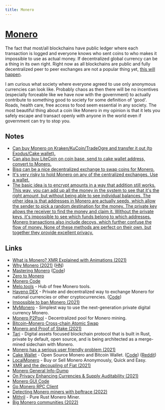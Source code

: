 ```yaml
---
title: Monero
---
```


# [Monero](https://www.getmonero.org/)

The fact that most/all blockchains have public ledger where each transaction is logged and everyone knows who sent coins to who makes it impossible to use as actual money. If decentralized global currency can be a thing in its own right. Right now as all blockchains are public and fully decentralized peer to peer exchanges are not a popular thing yet, [this will happen](https://twitter.com/maxseddon/status/1517543882120212482).

I am curious what society where everyone agreed to use only anonymous currencies can look like. Probably chaos as then there will be no incentives (especially forceable like we have now with the government) to actually contribute to something good to society for some definition of 'good'. Roads, health care, free access to food seem essential in any society. The most beautiful thing about a coin like Monero in my opinion is that it lets you safely escape and transact openly with anyone in the world even if government can try to stop you.

## Notes

- [Can buy Monero on Kraken/KuCoin/TradeOgre and transfer it out (to Exodus/Cake wallet).](https://www.reddit.com/r/CryptoCurrency/comments/qrwwpw/what_cryptocurrencies_have_you_personally_found/)
- [Can also buy LiteCoin on coin base, send to cake wallet address, convert to Monero.](https://www.reddit.com/r/Monero/comments/qu2dhq/monero_has_a_serious_user_friendly_problem/)
- [Bisq can be a nice decentralized exchange to swap coins for Monero.](https://www.reddit.com/r/Monero/comments/qwuycs/kraken_no_longer_supporting_monero_in_uk/)
- [It's very risky to hold Monero on any of the centralized exchanges. Use a wallet.](https://www.reddit.com/r/Monero/comments/rp2lpp/withdraw_your_coins_this_is_not_a_drill/)
- [The basic idea is to encrypt amounts in a way that addition still works. This way, you can add up all the money in the system to see that it's the right amount, but without being able to see individual balances. The other idea is that addresses in Monero are actually seeds, which allow the sender to pick a random destination for the money. The private key allows the receiver to find the money and claim it. Without the private keys, it's impossible to see which funds belong to which addresses. Monero transactions also include decoys, which further confuse the flow of money. None of these methods are perfect on their own, but together they provide excellent privacy.](https://www.reddit.com/r/Monero/comments/uj0c3k/is_monero_completely_anonymous_or_as_anonymous_as/)

## Links

- [What is Monero? XMR Explained with Animations (2021)](https://www.youtube.com/watch?v=B7sLnmlZ-kU)
- [Why Monero (2021)](https://benkaiser.dev/why-monero/) ([HN](https://news.ycombinator.com/item?id=28517870))
- [Mastering Monero](https://masteringmonero.com/) ([Code](https://github.com/monerobook/monerobook))
- [Zero to Monero](https://www.getmonero.org/library/Zero-to-Monero-2-0-0.pdf)
- [Monero Code](https://github.com/monero-project/monero)
- [Melo.tools](https://melo.tools/) - Hub of free Monero tools.
- [Haveno DEX](https://haveno.exchange/) - Private and decentralized way to exchange Monero for national currencies or other cryptocurrencies. ([Code](https://github.com/haveno-dex/haveno))
- [Impossible to ban Monero (2021)](https://www.reddit.com/r/Monero/comments/pctd1h/do_not_panic_sell/)
- [MyMonero](https://mymonero.com/) - Simplest way to use the next-generation private digital currency Monero.
- [Monero P2Pool](https://github.com/SChernykh/p2pool) - Decentralized pool for Monero mining.
- [Bitcoin–Monero Cross-chain Atomic Swap](https://github.com/comit-network/xmr-btc-swap)
- [Monero and Proof of Stake (2021)](https://www.reddit.com/r/Monero/comments/mwppuz/monero_and_proof_of_stake/)
- [Tari](https://www.tari.com/) - Digital assets focused blockchain protocol that is built in Rust, private by default, open source, and is being architected as a merge-mined sidechain with Monero.
- [Monero has a serious user friendly problem (2021)](https://www.reddit.com/r/Monero/comments/qu2dhq/monero_has_a_serious_user_friendly_problem/)
- [Cake Wallet](https://cakewallet.com/) - Open Source Monero and Bitcoin Wallet. ([Code](https://github.com/cake-tech/cake_wallet)) ([Reddit](https://www.reddit.com/r/Monero/comments/qxi3yn/kraken_uk_monero_users_we_welcome_you_to_cake/))
- [LocalMonero](https://localmonero.co/) - Buy or Sell Monero Anonymously, Quick and Easy.
- [XMR and the decoupling of Fiat (2021)](https://www.reddit.com/r/Monero/comments/r418zf/xmr_and_the_decoupling_of_fiat/)
- [Monero General Info-Dump](https://moneroinfodump.neocities.org/)
- [On Privacy Enhancing Currencies & Supply Auditability (2021)](https://www.youtube.com/watch?v=meDkx6gRPMg)
- [Monero GUI Code](https://github.com/monero-project/monero-gui)
- [Go Monero RPC Client](https://github.com/monero-ecosystem/go-monero-rpc-client)
- [Detecting Monero miners with bpftrace (2022)](https://blog.px.dev/detect-monero-miners/)
- [Mithril](https://github.com/Ragnaroek/mithril) - Pure Rust Monero Miner.
- [Big Monero communities (2022)](https://www.reddit.com/r/Monero/comments/uq5fpn/is_there_a_bigger_monero_forum_somewhere_else_or/)
